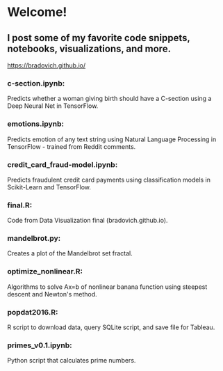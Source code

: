 # Welcome! 
## I post some of my favorite code snippets, notebooks, visualizations, and more.
https://bradovich.github.io/

### c-section.ipynb:  
Predicts whether a woman giving birth should have a C-section using a Deep Neural Net in TensorFlow.
### emotions.ipynb:  
Predicts emotion of any text string using Natural Language Processing in TensorFlow - trained from Reddit comments.
### credit_card_fraud-model.ipynb:
Predicts fraudulent credit card payments using classification models in Scikit-Learn and TensorFlow.
### final.R:  
Code from Data Visualization final (bradovich.github.io).
### mandelbrot.py:  
Creates a plot of the Mandelbrot set fractal.
### optimize_nonlinear.R:  
Algorithms to solve Ax=b of nonlinear banana function using steepest descent and Newton's method.
### popdat2016.R:  
R script to download data, query SQLite script, and save file for Tableau.
### primes_v0.1.ipynb:  
Python script that calculates prime numbers.

